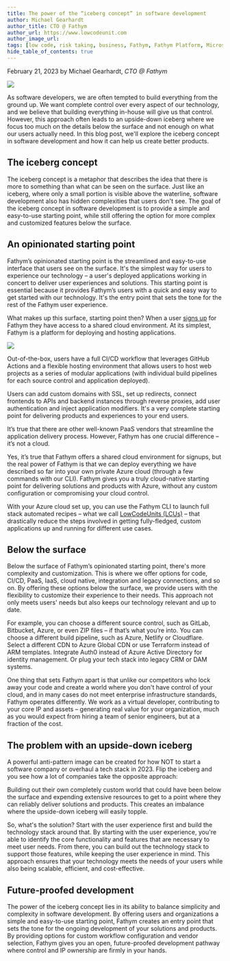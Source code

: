 ```yaml
---
title: The power of the “iceberg concept” in software development
author: Michael Gearhardt
author_title: CTO @ Fathym
author_url: https://www.lowcodeunit.com
author_image_url: 
tags: [low code, risk taking, business, Fathym, Fathym Platform, Microsoft Azure, Azure, landing pages, composable]
hide_table_of_contents: true
---
```


February 21, 2023 by Michael Gearhardt, _CTO @ Fathym_

![](https://www.fathym.com/img/iceberg-vector.png)

As software developers, we are often tempted to build everything from the ground up. We want complete control over every aspect of our technology, and we believe that building everything in-house will give us that control. However, this approach often leads to an upside-down iceberg where we focus too much on the details below the surface and not enough on what our users actually need. In this blog post, we'll explore the iceberg concept in software development and how it can help us create better products.

## The iceberg concept

The iceberg concept is a metaphor that describes the idea that there is more to something than what can be seen on the surface. Just like an iceberg, where only a small portion is visible above the waterline, software development also has hidden complexities that users don't see. The goal of the iceberg concept in software development is to provide a simple and easy-to-use starting point, while still offering the option for more complex and customized features below the surface.

## An opinionated starting point

Fathym’s opinionated starting point is the streamlined and easy-to-use interface that users see on the surface. It's the simplest way for users to experience our technology – a user's deployed applications working in concert to deliver user experiences and solutions. This starting point is essential because it provides Fathym’s users with a quick and easy way to get started with our technology. It's the entry point that sets the tone for the rest of the Fathym user experience.

What makes up this surface, starting point then? When a user [signs up](https://www.fathym.com/dashboard/) for Fathym they have access to a shared cloud environment. At its simplest, Fathym is a platform for deploying and hosting applications.

![](https://www.fathym.com/img/deploy-a-project.png)

Out-of-the-box, users have a full CI/CD workflow that leverages GitHub Actions and a flexible hosting environment that allows users to host web projects as a series of modular applications (with individual build pipelines for each source control and application deployed).

Users can add custom domains with SSL, set up redirects, connect frontends to APIs and backend instances through reverse proxies, add user authentication and inject application modifiers. It's a very complete starting point for delivering products and experiences to your end users.

It’s true that there are other well-known PaaS vendors that streamline the application delivery process. However, Fathym has one crucial difference – it’s not a cloud.

Yes, it’s true that Fathym offers a shared cloud environment for signups, but the real power of Fathym is that we can deploy everything we have described so far into your own private Azure cloud (through a few commands with our CLI). Fathym gives you a truly cloud-native starting point for delivering solutions and products with Azure, without any custom configuration or compromising your cloud control.

With your Azure cloud set up, you can use the Fathym CLI to launch full stack automated recipes – what we call [LowCodeUnits (LCUs)](https://www.fathym.com/blog/articles/2023/february/2023-02-06-composable-low-code-application-development) – that drastically reduce the steps involved in getting fully-fledged, custom applications up and running for different use cases.

## Below the surface

Below the surface of Fathym’s opinionated starting point, there's more complexity and customization. This is where we offer options for code, CI/CD, PaaS, IaaS, cloud native, integration and legacy connections, and so on. By offering these options below the surface, we provide users with the flexibility to customize their experience to their needs. This approach not only meets users' needs but also keeps our technology relevant and up to date.

For example, you can choose a different source control, such as GitLab, Bitbucket, Azure, or even ZIP files – if that’s what you’re into. You can choose a different build pipeline, such as Azure, Netlify or Cloudflare. Select a different CDN to Azure Global CDN or use Terraform instead of ARM templates. Integrate Auth0 instead of Azure Active Directory for identity management. Or plug your tech stack into legacy CRM or DAM systems.

One thing that sets Fathym apart is that unlike our competitors who lock away your code and create a world where you don't have control of your cloud, and in many cases do not meet enterprise infrastructure standards, Fathym operates differently. We work as a virtual developer, contributing to your core IP and assets – generating real value for your organization, much as you would expect from hiring a team of senior engineers, but at a fraction of the cost.

## The problem with an upside-down iceberg

A powerful anti-pattern image can be created for how NOT to start a software company or overhaul a tech stack in 2023. Flip the iceberg and you see how a lot of companies take the opposite approach:

Building out their own completely custom world that could have been below the surface and expending extensive resources to get to a point where they can reliably deliver solutions and products. This creates an imbalance where the upside-down iceberg will easily topple.

So, what's the solution? Start with the user experience first and build the technology stack around that. By starting with the user experience, you're able to identify the core functionality and features that are necessary to meet user needs. From there, you can build out the technology stack to support those features, while keeping the user experience in mind. This approach ensures that your technology meets the needs of your users while also being scalable, efficient, and cost-effective.

## Future-proofed development 

The power of the iceberg concept lies in its ability to balance simplicity and complexity in software development. By offering users and organizations a simple and easy-to-use starting point, Fathym creates an entry point that sets the tone for the ongoing development of your solutions and products. By providing options for custom workflow configuration and vendor selection, Fathym gives you an open, future-proofed development pathway where control and IP ownership are firmly in your hands.